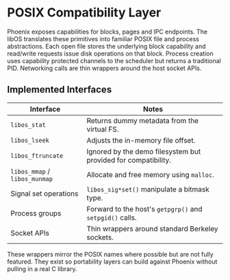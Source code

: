 # POSIX Compatibility Layer

Phoenix exposes capabilities for blocks, pages and IPC endpoints.
The libOS translates these primitives into familiar POSIX file and
process abstractions.  Each open file stores the underlying block
capability and read/write requests issue disk operations on that block.
Process creation uses capability protected channels to the scheduler but
returns a traditional PID.  Networking calls are thin wrappers around
the host socket APIs.

## Implemented Interfaces
| Interface | Notes |
|-----------|----------------------------------------------|
| `libos_stat` | Returns dummy metadata from the virtual FS. |
| `libos_lseek` | Adjusts the in-memory file offset. |
| `libos_ftruncate` | Ignored by the demo filesystem but provided for compatibility. |
| `libos_mmap` / `libos_munmap` | Allocate and free memory using `malloc`. |
| Signal set operations | `libos_sig*set()` manipulate a bitmask type. |
| Process groups | Forward to the host's `getpgrp()` and `setpgid()` calls. |
| Socket APIs | Thin wrappers around standard Berkeley sockets. |


These wrappers mirror the POSIX names where possible but are not fully
featured.  They exist so portability layers can build against Phoenix
without pulling in a real C library.
